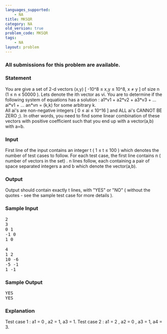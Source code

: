 ```yaml
---
languages_supported:
    - NA
title: MKSQR
category: NA
old_version: true
problem_code: MKSQR
tags:
    - NA
layout: problem
---
```

###  All submissions for this problem are available. 

### Statement

You are give a set of 2-d vectors (x,y) \[ -10^8 ≤ x,y ≤ 10^8, x ≠ y \] of size n (1 ≤ n ≤ 50000 ). Lets denote the ith vector as vi. 
You are to determine if the following system of equations has a solution : 
 a1\*v1 + a2\*v2 + a3\*v3 + ... ai\*v1 + ... an\*vn = (k,k) for some arbitrary k.  
All ai's are non-negative integers \[ 0 ≤ ai ≤ 10^16 \] and 
ALL ai's CANNOT BE ZERO ;). 
In other words, you need to find some linear combination of these vectors with positive coefficient such that you end up with a vector(a,b) with a=b.

### Input

First line of the input contains an integer t ( 1 ≤ t ≤ 100 ) which denotes the number of test cases to follow. 
For each test case, the first line contains n ( number of vectors in the set) . n lines follow, each containing a pair of space separated integers a and b which denote the vector(a,b).

### Output

Output should contain exactly t lines, with "YES" or "NO" ( without the quotes - see the sample test case for more details ).

### Sample Input

<pre>
2
3
0 1
-1 0
1 0

4
1 2
10 -6
-5 -1
1 -1
</pre>
### Sample Output

<pre>
YES
YES
</pre>
### Explanation

Test case 1 : a1 = 0 , a2 = 1, a3 = 1. 
Test case 2 : a1 = 2 , a2 = 0 , a3 = 1, a4 = 3.
